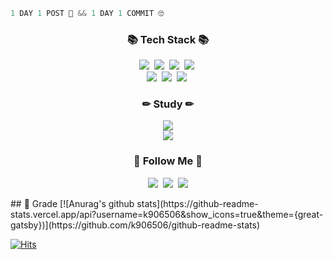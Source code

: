 ```java
1 DAY 1 POST 🤑 && 1 DAY 1 COMMIT 🙄
```

<h3 align="center">📚 Tech Stack 📚</h3>
<p align="center">
  <img src="https://img.shields.io/badge/C-A8B9CC?style=flat-square&logo=C&logoColor=white"></a>&nbsp 
  <img src="https://img.shields.io/badge/C++-00599C?style=flat-square&logo=C%2B%2B&logoColor=white"/></a>&nbsp 
  <img src="https://img.shields.io/badge/Java-007396?style=flat-square&logo=Java&logoColor=white"/></a>&nbsp
  <img src="https://img.shields.io/badge/Python-3766AB?style=flat-square&logo=Python&logoColor=white"/></a>&nbsp 
  <br>
  <img src="https://img.shields.io/badge/HTML-E34F26?style=flat-square&logo=HTML5&logoColor=white"></a>&nbsp
  <img src="https://img.shields.io/badge/CSS-1572B6?style=flat-square&logo=CSS3&logoColor=white"></a>&nbsp
  <img src="https://img.shields.io/badge/Javascript-ffb13b?style=flat-square&logo=javascript&logoColor=white"/></a>&nbsp 
</p>

<h3 align="center">✏ Study ✏</h3>
<p align="center">
  <img src="https://img.shields.io/badge/Kotlin-0095D5?style=flat-square&logo=Kotlin&logoColor=white">
  <br>
  <img src="https://img.shields.io/badge/Blockchain-121D33?style=flat-square&logo=Blockchain.com&logoColor=white">
</p>

<h3 align="center">🌈 Follow Me 🌈</h3>
<p align="center">
  <a href="https://velog.io/@hyeinisfree"><img src="https://img.shields.io/badge/Tech%20Blog-11B48A?style=flat-square&logo=Vimeo&logoColor=white&link=https://velog.io/@hyeinisfree"/></a>&nbsp
  <a href="https://www.instagram.com/hye_inisfree/"><img src="https://img.shields.io/badge/Instagram-E4405F?style=flat-square&logo=Instagram&logoColor=white&link=https://www.instagram.com/hye_inisfree/"/></a>&nbsp
  <a href="mailto:kimhyein7110@gmail.com"><img src="https://img.shields.io/badge/Gmail-d14836?style=flat-square&logo=Gmail&logoColor=white&link=kimhyein7110@gmail.com"/></a>
</p>
## 💯 Grade
[![Anurag's github stats](https://github-readme-stats.vercel.app/api?username=k906506&show_icons=true&theme={great-gatsby})](https://github.com/k906506/github-readme-stats)


[![Hits](https://hits.seeyoufarm.com/api/count/incr/badge.svg?url=https%3A%2F%2Fgithub.com%2Fk906506&count_bg=%2379C83D&title_bg=%23555555&icon=&icon_color=%23E7E7E7&title=hits&edge_flat=false)](https://hits.seeyoufarm.com)
